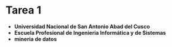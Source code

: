 # Tarea 1
- **Universidad Nacional de San Antonio Abad del Cusco**
- **Escuela Profesional de Ingenieria Informática y de Sistemas**
- **mineria de datos**
